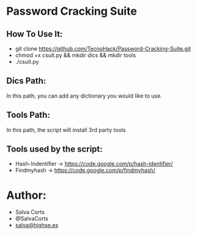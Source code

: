 # Password Cracking Suite

How To Use It:
----------------

- git clone https://github.com/TecnoHack/Password-Cracking-Suite.git
- chmod +x csuit.py && mkdir dics && mkdir tools
- ./csuit.py

Dics Path:
---------------
In this path, you can add any dictionary you would like to use.

Tools Path:
---------------
In this path, the script will install 3rd party tools


Tools used by the script:
---------------------------
- Hash-Indentifier -> https://code.google.com/p/hash-identifier/
- Findmyhash -> https://code.google.com/p/findmyhash/

Author:
=======
- Salva Corts
- @SalvaCorts
- salva@highse.es
